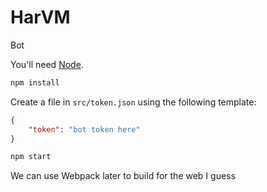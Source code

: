 # HarVM
Bot

You'll need [Node](https://nodejs.org/).

```sh
npm install
```

Create a file in `src/token.json` using the following template:

```json
{
	"token": "bot token here"
}
```

```sh
npm start
```

We can use Webpack later to build for the web I guess
